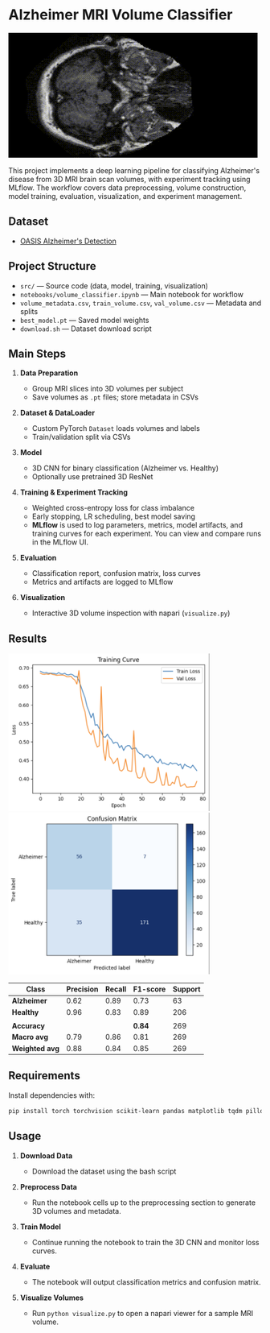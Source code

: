 # Alzheimer MRI Volume Classifier
![Brain](.github/brain.gif)

This project implements a deep learning pipeline for classifying Alzheimer's disease from 3D MRI brain scan volumes, with experiment tracking using MLflow. The workflow covers data preprocessing, volume construction, model training, evaluation, visualization, and experiment management.

## Dataset
- [OASIS Alzheimer's Detection](https://www.kaggle.com/datasets/ninadaithal/imagesoasis)

## Project Structure

- `src/` — Source code (data, model, training, visualization)
- `notebooks/volume_classifier.ipynb` — Main notebook for workflow
- `volume_metadata.csv`, `train_volume.csv`, `val_volume.csv` — Metadata and splits
- `best_model.pt` — Saved model weights
- `download.sh` — Dataset download script

## Main Steps

1. **Data Preparation**
   - Group MRI slices into 3D volumes per subject
   - Save volumes as `.pt` files; store metadata in CSVs

2. **Dataset & DataLoader**
   - Custom PyTorch `Dataset` loads volumes and labels
   - Train/validation split via CSVs

3. **Model**
   - 3D CNN for binary classification (Alzheimer vs. Healthy)
   - Optionally use pretrained 3D ResNet

4. **Training & Experiment Tracking**
   - Weighted cross-entropy loss for class imbalance
   - Early stopping, LR scheduling, best model saving
   - **MLflow** is used to log parameters, metrics, model artifacts, and training curves for each experiment. You can view and compare runs in the MLflow UI.

5. **Evaluation**
   - Classification report, confusion matrix, loss curves
   - Metrics and artifacts are logged to MLflow

6. **Visualization**
   - Interactive 3D volume inspection with napari (`visualize.py`)

## Results
<img src=".github/training_plot.png" alt="training plot" width="400"/>
<img src=".github/confusion_matrix.png" alt="confusion matrix" width="400"/>



| Class        | Precision | Recall | F1-score | Support |
|--------------|-----------|--------|----------|---------|
| **Alzheimer**| 0.62      | 0.89   | 0.73     | 63      |
| **Healthy**  | 0.96      | 0.83   | 0.89     | 206     |
|              |           |        |          |         |
| **Accuracy** |           |        | **0.84** | 269     |
| **Macro avg**| 0.79      | 0.86   | 0.81     | 269     |
| **Weighted avg** | 0.88  | 0.84   | 0.85     | 269     |

## Requirements

Install dependencies with:

```bash
pip install torch torchvision scikit-learn pandas matplotlib tqdm pillow napari mlflow
```

## Usage

1. **Download Data**
   - Download the dataset using the bash script

1. **Preprocess Data**
   - Run the notebook cells up to the preprocessing section to generate 3D volumes and metadata.

2. **Train Model**
   - Continue running the notebook to train the 3D CNN and monitor loss curves.

3. **Evaluate**
   - The notebook will output classification metrics and confusion matrix.

4. **Visualize Volumes**
   - Run `python visualize.py` to open a napari viewer for a sample MRI volume.